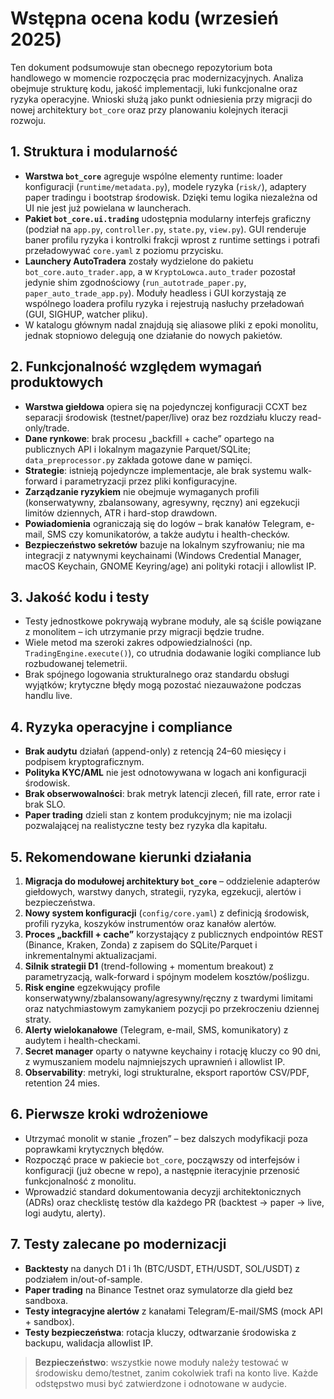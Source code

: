 # Wstępna ocena kodu (wrzesień 2025)

Ten dokument podsumowuje stan obecnego repozytorium bota handlowego w momencie rozpoczęcia
prac modernizacyjnych. Analiza obejmuje strukturę kodu, jakość implementacji, luki
funkcjonalne oraz ryzyka operacyjne. Wnioski służą jako punkt odniesienia przy migracji do
nowej architektury `bot_core` oraz przy planowaniu kolejnych iteracji rozwoju.

## 1. Struktura i modularność

- **Warstwa `bot_core`** agreguje wspólne elementy runtime: loader konfiguracji
  (`runtime/metadata.py`), modele ryzyka (`risk/`), adaptery paper tradingu i
  bootstrap środowisk. Dzięki temu logika niezależna od UI nie jest już
  powielana w launcherach.
- **Pakiet `bot_core.ui.trading`** udostępnia modularny interfejs graficzny
  (podział na `app.py`, `controller.py`, `state.py`, `view.py`). GUI renderuje
  baner profilu ryzyka i kontrolki frakcji wprost z runtime settings i potrafi
  przeładowywać `core.yaml` z poziomu przycisku.
- **Launchery AutoTradera** zostały wydzielone do pakietu
  `bot_core.auto_trader.app`, a w `KryptoLowca.auto_trader` pozostał jedynie shim
  zgodnościowy (`run_autotrade_paper.py`, `paper_auto_trade_app.py`). Moduły
  headless i GUI korzystają ze wspólnego loadera profilu ryzyka i rejestrują
  nasłuchy przeładowań (GUI, SIGHUP, watcher pliku).
- W katalogu głównym nadal znajdują się aliasowe pliki z epoki monolitu, jednak
  stopniowo delegują one działanie do nowych pakietów.

## 2. Funkcjonalność względem wymagań produktowych

- **Warstwa giełdowa** opiera się na pojedynczej konfiguracji CCXT bez separacji środowisk
  (testnet/paper/live) oraz bez rozdziału kluczy read-only/trade.
- **Dane rynkowe**: brak procesu „backfill + cache” opartego na publicznych API i lokalnym
  magazynie Parquet/SQLite; `data_preprocessor.py` zakłada gotowe dane w pamięci.
- **Strategie**: istnieją pojedyncze implementacje, ale brak systemu walk-forward i
  parametryzacji przez pliki konfiguracyjne.
- **Zarządzanie ryzykiem** nie obejmuje wymaganych profili (konserwatywny, zbalansowany,
  agresywny, ręczny) ani egzekucji limitów dziennych, ATR i hard-stop drawdown.
- **Powiadomienia** ograniczają się do logów – brak kanałów Telegram, e-mail, SMS czy
  komunikatorów, a także audytu i health-checków.
- **Bezpieczeństwo sekretów** bazuje na lokalnym szyfrowaniu; nie ma integracji z natywnymi
  keychainami (Windows Credential Manager, macOS Keychain, GNOME Keyring/age) ani polityki
  rotacji i allowlist IP.

## 3. Jakość kodu i testy

- Testy jednostkowe pokrywają wybrane moduły, ale są ściśle powiązane z monolitem –
  ich utrzymanie przy migracji będzie trudne.
- Wiele metod ma szeroki zakres odpowiedzialności (np. `TradingEngine.execute()`), co
  utrudnia dodawanie logiki compliance lub rozbudowanej telemetrii.
- Brak spójnego logowania strukturalnego oraz standardu obsługi wyjątków; krytyczne błędy
  mogą pozostać niezauważone podczas handlu live.

## 4. Ryzyka operacyjne i compliance

- **Brak audytu** działań (append-only) z retencją 24–60 miesięcy i podpisem kryptograficznym.
- **Polityka KYC/AML** nie jest odnotowywana w logach ani konfiguracji środowisk.
- **Brak obserwowalności**: brak metryk latencji zleceń, fill rate, error rate i brak SLO.
- **Paper trading** dzieli stan z kontem produkcyjnym; nie ma izolacji pozwalającej na
  realistyczne testy bez ryzyka dla kapitału.

## 5. Rekomendowane kierunki działania

1. **Migracja do modułowej architektury `bot_core`** – oddzielenie adapterów giełdowych,
   warstwy danych, strategii, ryzyka, egzekucji, alertów i bezpieczeństwa.
2. **Nowy system konfiguracji** (`config/core.yaml`) z definicją środowisk, profili ryzyka,
   koszyków instrumentów oraz kanałów alertów.
3. **Proces „backfill + cache”** korzystający z publicznych endpointów REST (Binance, Kraken,
   Zonda) z zapisem do SQLite/Parquet i inkrementalnymi aktualizacjami.
4. **Silnik strategii D1** (trend-following + momentum breakout) z parametryzacją,
   walk-forward i spójnym modelem kosztów/poślizgu.
5. **Risk engine** egzekwujący profile konserwatywny/zbalansowany/agresywny/ręczny z twardymi
   limitami oraz natychmiastowym zamykaniem pozycji po przekroczeniu dziennej straty.
6. **Alerty wielokanałowe** (Telegram, e-mail, SMS, komunikatory) z audytem i health-checkami.
7. **Secret manager** oparty o natywne keychainy i rotację kluczy co 90 dni, z wymuszaniem
   modelu najmniejszych uprawnień i allowlist IP.
8. **Observability**: metryki, logi strukturalne, eksport raportów CSV/PDF, retention 24 mies.

## 6. Pierwsze kroki wdrożeniowe

- Utrzymać monolit w stanie „frozen” – bez dalszych modyfikacji poza poprawkami krytycznych błędów.
- Rozpocząć prace w pakiecie `bot_core`, począwszy od interfejsów i konfiguracji (już obecne w repo),
  a następnie iteracyjnie przenosić funkcjonalność z monolitu.
- Wprowadzić standard dokumentowania decyzji architektonicznych (ADRs) oraz checklistę testów dla
  każdego PR (backtest → paper → live, logi audytu, alerty).

## 7. Testy zalecane po modernizacji

- **Backtesty** na danych D1 i 1h (BTC/USDT, ETH/USDT, SOL/USDT) z podziałem in/out-of-sample.
- **Paper trading** na Binance Testnet oraz symulatorze dla giełd bez sandboxa.
- **Testy integracyjne alertów** z kanałami Telegram/E-mail/SMS (mock API + sandbox).
- **Testy bezpieczeństwa**: rotacja kluczy, odtwarzanie środowiska z backupu, walidacja allowlist IP.

> **Bezpieczeństwo**: wszystkie nowe moduły należy testować w środowisku demo/testnet, zanim
> cokolwiek trafi na konto live. Każde odstępstwo musi być zatwierdzone i odnotowane w audycie.
